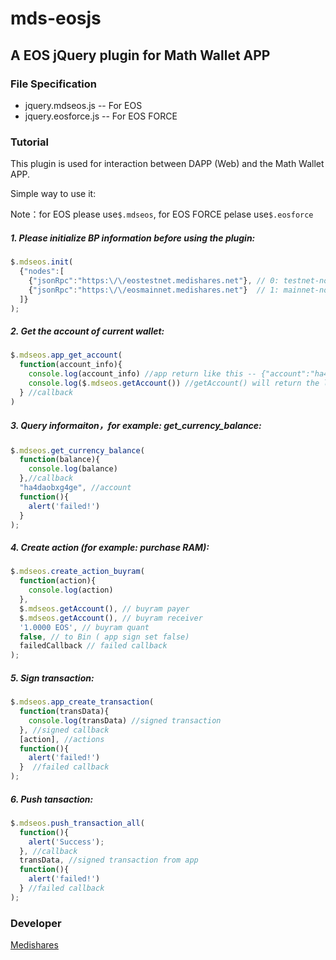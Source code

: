 # mds-eosjs

## A EOS jQuery plugin for Math Wallet APP


### File Specification

+ jquery.mdseos.js -- For EOS
+ jquery.eosforce.js -- For EOS FORCE


### Tutorial


This plugin is used for interaction between DAPP (Web) and the Math Wallet APP.

Simple way to use it:

Note：for EOS please use```$.mdseos```, for EOS FORCE pelase use```$.eosforce```


##### 1. Please initialize BP information before using the plugin:

``` javascript
$.mdseos.init(
  {"nodes":[
    {"jsonRpc":"https:\/\/eostestnet.medishares.net"}, // 0: testnet-node
    {"jsonRpc":"https:\/\/eosmainnet.medishares.net"}  // 1: mainnet-node
  ]}
);
```


##### 2. Get the account of current wallet:

``` javascript
$.mdseos.app_get_account(
  function(account_info){
    console.log(account_info) //app return like this -- {"account":"ha4daobxg4ge","node":"1"}
    console.log($.mdseos.getAccount()) //getAccount() will return the latest account from app or setAccount()
  } //callback
)
```


##### 3. Query informaiton，for example: get_currency_balance:

``` javascript
$.mdseos.get_currency_balance(
  function(balance){
    console.log(balance)
  },//callback
  "ha4daobxg4ge", //account
  function(){
    alert('failed!')
  }
);
```


##### 4. Create action (for example: purchase RAM):

``` javascript
$.mdseos.create_action_buyram(
  function(action){
    console.log(action)
  },
  $.mdseos.getAccount(), // buyram payer
  $.mdseos.getAccount(), // buyram receiver
  '1.0000 EOS', // buyram quant
  false, // to Bin ( app sign set false)
  failedCallback // failed callback
);
```


##### 5. Sign transaction:

``` javascript
$.mdseos.app_create_transaction(
  function(transData){
    console.log(transData) //signed transaction
  }, //signed callback
  [action], //actions
  function(){
    alert('failed!')
  }  //failed callback
);
```


##### 6. Push tansaction:

``` javascript
$.mdseos.push_transaction_all(
  function(){
    alert('Success');
  }, //callback
  transData, //signed transaction from app
  function(){
    alert('failed!')
  } //failed callback
);
```


### Developer

[Medishares](https://github.com/MediShares)
